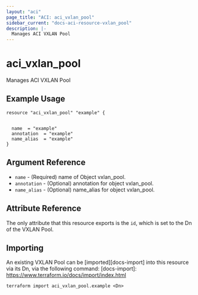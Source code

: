 ```yaml
---
layout: "aci"
page_title: "ACI: aci_vxlan_pool"
sidebar_current: "docs-aci-resource-vxlan_pool"
description: |-
  Manages ACI VXLAN Pool
---
```


# aci_vxlan_pool #
Manages ACI VXLAN Pool

## Example Usage ##

```hcl
resource "aci_vxlan_pool" "example" {


  name  = "example"
  annotation  = "example"
  name_alias  = "example"
}
```
## Argument Reference ##
* `name` - (Required) name of Object vxlan_pool.
* `annotation` - (Optional) annotation for object vxlan_pool.
* `name_alias` - (Optional) name_alias for object vxlan_pool.



## Attribute Reference

The only attribute that this resource exports is the `id`, which is set to the
Dn of the VXLAN Pool.

## Importing ##

An existing VXLAN Pool can be [imported][docs-import] into this resource via its Dn, via the following command:
[docs-import]: https://www.terraform.io/docs/import/index.html


```
terraform import aci_vxlan_pool.example <Dn>
```